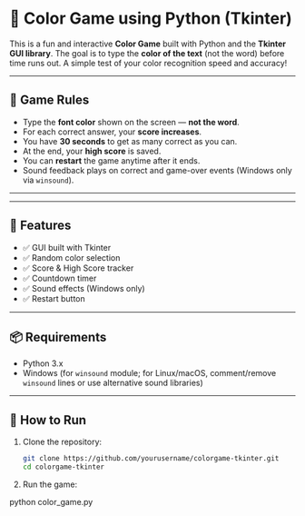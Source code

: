 # 🎨 Color Game using Python (Tkinter)

This is a fun and interactive **Color Game** built with Python and the **Tkinter GUI library**. The goal is to type the **color of the text** (not the word) before time runs out. A simple test of your color recognition speed and accuracy!

---

## 🧠 Game Rules

- Type the **font color** shown on the screen — **not the word**.
- For each correct answer, your **score increases**.
- You have **30 seconds** to get as many correct as you can.
- At the end, your **high score** is saved.
- You can **restart** the game anytime after it ends.
- Sound feedback plays on correct and game-over events (Windows only via `winsound`).

---

---

## 🚀 Features

- ✅ GUI built with Tkinter
- ✅ Random color selection
- ✅ Score & High Score tracker
- ✅ Countdown timer
- ✅ Sound effects (Windows only)
- ✅ Restart button

---

## 📦 Requirements

- Python 3.x
- Windows (for `winsound` module; for Linux/macOS, comment/remove `winsound` lines or use alternative sound libraries)

---

## 🔧 How to Run

1. Clone the repository:
   ```bash
   git clone https://github.com/yourusername/colorgame-tkinter.git
   cd colorgame-tkinter

2. Run the game:

python color_game.py



